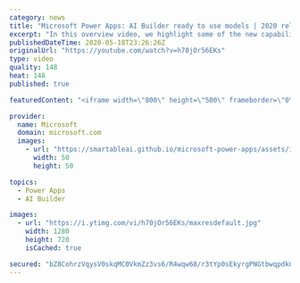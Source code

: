 ```yaml
---
category: news
title: "Microsoft Power Apps: AI Builder ready to use models | 2020 release wave 1 overview"
excerpt: "In this overview video, we highlight some of the new capabilities included in the latest update to Microsoft Power Apps, AI Builder ready to use models.     Here are the capabilities covered:   • Entity extraction helps you by identifying and extracting people, dates, places, locations, etc. from text"
publishedDateTime: 2020-05-18T23:26:26Z
originalUrl: "https://youtube.com/watch?v=h70jOr56EKs"
type: video
quality: 148
heat: 148
published: true

featuredContent: "<iframe width=\"800\" height=\"500\" frameborder=\"0\" src=\"https://www.youtube.com/embed/h70jOr56EKs\" allow=\"accelerometer; autoplay; encrypted-media; gyroscope; picture-in-picture\" allowfullscreen></iframe>"

provider:
  name: Microsoft
  domain: microsoft.com
  images:
    - url: "https://smartableai.github.io/microsoft-power-apps/assets/images/organizations/microsoft.com-50x50.jpg"
      width: 50
      height: 50

topics:
  - Power Apps
  - AI Builder

images:
  - url: "https://i.ytimg.com/vi/h70jOr56EKs/maxresdefault.jpg"
    width: 1280
    height: 720
    isCached: true

secured: "bZ8CohrzVqysV0skqMC0VkmZz3vs6/R4wqw68/r3tYp0sEkyrgPNGtbwqpdk0OHsD8+O4fyckdnuKjjjg89Zr2SfUT2zFOT2LqkNR+7BOSaAjDqVsOYreiAi63PbFuPeVQSYbJALHSIAYpTuSHP6g0Rm1MyZg5+0Xr2VCVSJc/JqPDcZgx8djATfHvRKkv0tbNOfr7Whiupt8uCUaNe/kYRPDqPyEwGdfHg1j+kKMaXSrp4rJLk9FPYCQJv1kK+ORfJoEyM008UA85xuOsyaibgF6Ve08ktcTwX3uAdO/cx0nF+G2ReDkM5oMHCjn3OifOCzdJo6rFTj6oSk885qLEgthViyggvDXE2M5bR/2DEtrE0PbeAhGRgNxkm0uiQVlYcZk6gHuVdTP19wiF8wfiqn730sdL3xiwK9bHqETy+iclnBOaGezLTa9PSrO9mf;5k1N3FGbW3F/dNsZJsjCoQ=="
---
```


